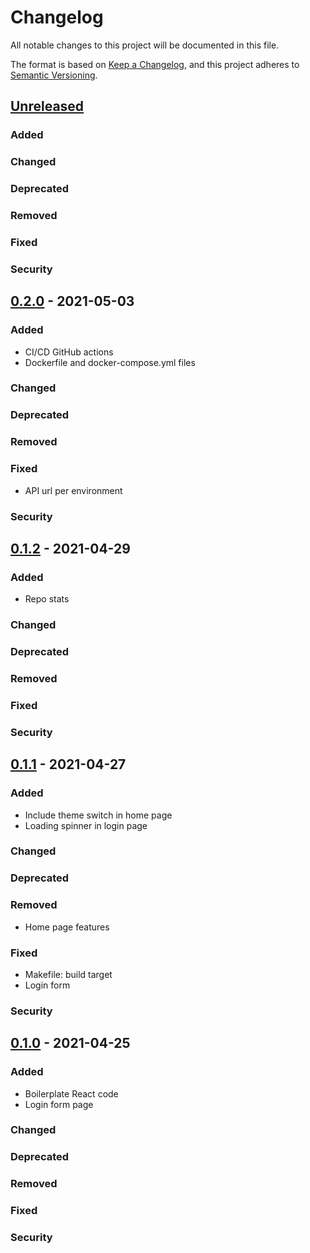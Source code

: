 # Changelog
All notable changes to this project will be documented in this file.

The format is based on [Keep a Changelog](https://keepachangelog.com/en/1.0.0/),
and this project adheres to [Semantic Versioning](https://semver.org/spec/v2.0.0.html).

## [Unreleased]
### Added
### Changed
### Deprecated
### Removed
### Fixed
### Security



## [0.2.0] - 2021-05-03
### Added
- CI/CD GitHub actions
- Dockerfile and docker-compose.yml files
### Changed
### Deprecated
### Removed
### Fixed
- API url per environment
### Security



## [0.1.2] - 2021-04-29
### Added
- Repo stats
### Changed
### Deprecated
### Removed
### Fixed
### Security



## [0.1.1] - 2021-04-27
### Added
- Include theme switch in home page
- Loading spinner in login page
### Changed
### Deprecated
### Removed
- Home page features
### Fixed
- Makefile: build target
- Login form
### Security



## [0.1.0] - 2021-04-25
### Added
- Boilerplate React code
- Login form page
### Changed
### Deprecated
### Removed
### Fixed
### Security



[Unreleased]: https://github.com/masfernandez/react-front-webapp/compare/master...develop
[0.2.0]: https://github.com/masfernandez/react-front-webapp/compare/v0.1.2...v0.2.0
[0.1.2]: https://github.com/masfernandez/react-front-webapp/compare/v0.1.1...v0.1.2
[0.1.1]: https://github.com/masfernandez/react-front-webapp/compare/v0.1.0...v0.1.1
[0.1.0]: https://github.com/masfernandez/react-front-webapp/releases/tag/v0.1.0